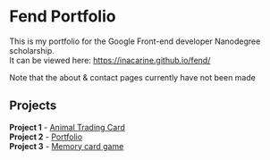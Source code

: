 # Fend Portfolio
This is my portfolio for the Google Front-end developer Nanodegree scholarship.  
It can be viewed here: https://inacarine.github.io/fend/

Note that the about & contact pages currently have not been made

## Projects
**Project 1** - [Animal Trading Card](https://codepen.io/InaCarine/full/KyqWBg/)  
**Project 2** - [Portfolio](https://inacarine.github.io/fend/)  
**Project 3** - [Memory card game](https://inacarine.github.io/fend/projects/memory-game/)  

